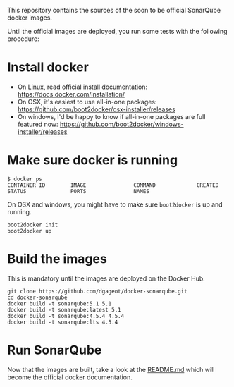 This repository contains the sources of the soon to be official SonarQube docker images.

Until the official images are deployed, you run some tests with the following procedure:

# Install docker

+ On Linux, read official install documentation: https://docs.docker.com/installation/
+ On OSX, it's easiest to use all-in-one packages: https://github.com/boot2docker/osx-installer/releases
+ On windows, I'd be happy to know if all-in-one packages are full featured now: https://github.com/boot2docker/windows-installer/releases

# Make sure docker is running

```
$ docker ps
CONTAINER ID        IMAGE               COMMAND             CREATED             STATUS              PORTS               NAMES
```

On OSX and windows, you might have to make sure `boot2docker` is up and running.

```
boot2docker init
boot2docker up
```

# Build the images

This is mandatory until the images are deployed on the Docker Hub.

```
git clone https://github.com/dgageot/docker-sonarqube.git
cd docker-sonarqube
docker build -t sonarqube:5.1 5.1
docker build -t sonarqube:latest 5.1
docker build -t sonarqube:4.5.4 4.5.4
docker build -t sonarqube:lts 4.5.4
```

# Run SonarQube

Now that the images are built, take a look at the [README.md](README.md) which
will become the official docker documentation.
